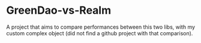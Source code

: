 # GreenDao-vs-Realm
A project that aims to compare performances between this two libs, with my custom complex object (did not find a github project with that comparison).
